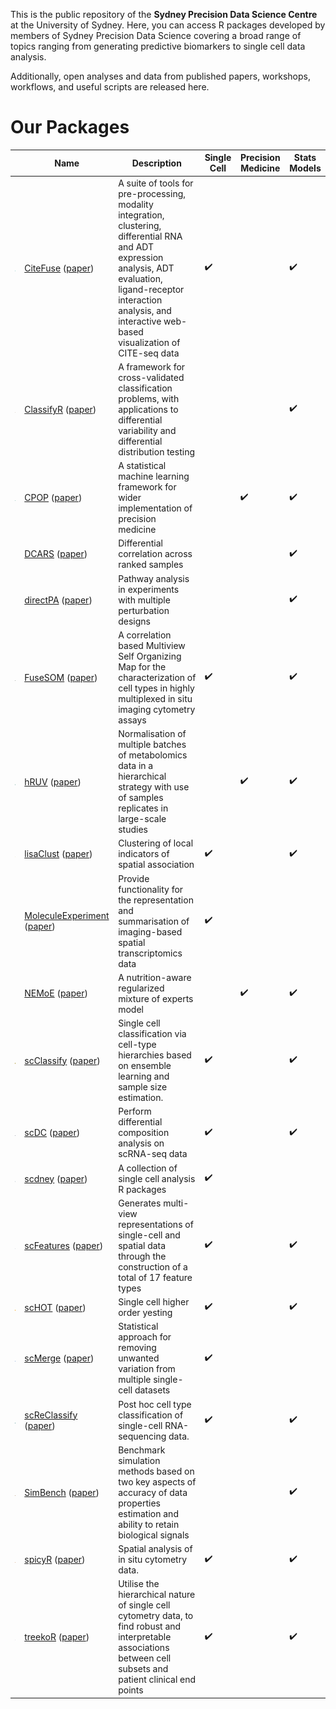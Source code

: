 This is the public repository of the **Sydney Precision Data Science Centre** at the University of Sydney. Here, you can access R packages developed by members of Sydney Precision Data Science covering a broad range of topics ranging from generating predictive biomarkers to single cell data analysis. 

Additionally, open analyses and data from published papers, workshops, workflows, and useful scripts are released here.

# Our Packages

|                                                                                                                                         | Name                                                                                                                            | Description                                                                                                                                                                                                                         | Single Cell        | Precision Medicine | Stats Models       |
| --------------------------------------------------------------------------------------------------------------------------------------- | ------------------------------------------------------------------------------------------------------------------------------- | ----------------------------------------------------------------------------------------------------------------------------------------------------------------------------------------------------------------------------------- | ------------------ | ------------------ | ------------------ |
| <img src="https://github.com/SydneyBioX/SydneyBioXStickers/blob/main/CiteFuse/CiteFuse.png?raw=true" width="100">                       | [CiteFuse](https://github.com/SydneyBioX/CiteFuse) ([paper](https://doi.org/10.1093/bioinformatics/btaa282))                 | A suite of tools for pre-processing, modality integration, clustering, differential RNA and ADT expression analysis, ADT evaluation, ligand-receptor interaction analysis, and interactive web-based visualization of CITE-seq data | :heavy_check_mark: |                    | :heavy_check_mark: |
| <img src="https://github.com/SydneyBioX/SydneyBioXStickers/blob/main/ClassifyR/classifyR.png?raw=true" width="100">                     | [ClassifyR](https://github.com/SydneyBioX/ClassifyR) ([paper](https://doi.org/10.1093/bioinformatics/btv066))                | A framework for cross-validated classification problems, with applications to differential variability and differential distribution testing                                                                                        |                    |                    | :heavy_check_mark: |
| <img src="https://github.com/SydneyBioX/SydneyBioXStickers/blob/main/CPOP/cpop_hex.png?raw=true" width="100">                           | [CPOP](https://github.com/SydneyBioX/CPOP) ([paper](https://doi.org/10.1038/s41746-022-00618-5))                             | A statistical machine learning framework for wider implementation of precision medicine                                                                                                                                             |                    | :heavy_check_mark: | :heavy_check_mark: |
|                                                                                                                                         | [DCARS](https://github.com/shazanfar/DCARS) ([paper](https://doi.org/10.1093/bioinformatics/bty698))                         | Differential correlation across ranked samples                                                                                                                                                                                      |                    |                    | :heavy_check_mark: |
|                                                                                                                                         | [directPA](https://github.com/PYangLab/directPA) ([paper](https://doi.org/10.1093%2Fbioinformatics%2Fbtt616))                | Pathway analysis in experiments with multiple perturbation designs                                                                                                                                                                  |                    |                    | :heavy_check_mark: |
| <img src="https://github.com/SydneyBioX/SydneyBioXStickers/blob/main/FuseSOM/fuseSOM_ai_standard.png?raw=true" width="100">             | [FuseSOM](https://github.com/ecool50/FuseSOM) ([paper](https://doi.org/10.1101/2023.01.18.524659))                           | A correlation based Multiview Self Organizing Map for the characterization of cell types in highly multiplexed in situ imaging cytometry assays                                                                                     | :heavy_check_mark: |                    | :heavy_check_mark: |
| <img src="https://github.com/SydneyBioX/SydneyBioXStickers/blob/main/hRUV/hRUV.png?raw=true" width="100">                               | [hRUV](https://github.com/SydneyBioX/hRUV) ([paper](https://doi.org/10.1038/s41467-021-25210-5))                             | Normalisation of multiple batches of metabolomics data in a hierarchical strategy with use of samples replicates in large-scale studies                                                                                             |                    | :heavy_check_mark: | :heavy_check_mark: |
| <img src="https://github.com/SydneyBioX/SydneyBioXStickers/blob/main/lisaClust/lisaClust_sticker_ai_standard.png?raw=true" width="100"> | [lisaClust](https://github.com/ellispatrick/lisaClust) ([paper](https://doi.org/10.1002/cyto.a.24729))                       | Clustering of local indicators of spatial association                                                                                                                                                                               | :heavy_check_mark: |                    | :heavy_check_mark: |
|                                                                                                                                         | [MoleculeExperiment](https://github.com/SydneyBioX/MoleculeExperiment) ([paper](https://doi.org/10.1186/s40168-023-01475-4)) | Provide functionality for the representation and summarisation of imaging-based spatial transcriptomics data                                                                                                                        | :heavy_check_mark: |                    |                    |
|                                                                                                                                         | [NEMoE](https://github.com/SydneyBioX/NEMoE) ([paper](https://doi.org/10.1186/s40168-023-01475-4))                           | A nutrition-aware regularized mixture of experts model                                                                                                                                                                              |                    | :heavy_check_mark: | :heavy_check_mark: |
| <img src="https://github.com/SydneyBioX/SydneyBioXStickers/blob/main/scClassify/scClassify.png?raw=true" width="100">                   | [scClassify](https://github.com/SydneyBioX/scClassify) ([paper](https://doi.org/10.15252/msb.20199389))                     | Single cell classification via cell-type hierarchies based on ensemble learning and sample size estimation.                                                                                                                         | :heavy_check_mark: |                    | :heavy_check_mark: |
| <img src="https://github.com/SydneyBioX/SydneyBioXStickers/blob/main/scDC/scDC.png?raw=true" width="100">                               | [scDC](https://github.com/SydneyBioX/scDC) ([paper](https://doi.org/10.1186/s12859-019-3211-9))                             | Perform differential composition analysis on scRNA-seq data                                                                                                                                                                         | :heavy_check_mark: |                    | :heavy_check_mark: |
| <img src="https://github.com/SydneyBioX/SydneyBioXStickers/blob/main/scdney/scdney.png?raw=true" width="100">                           | [scdney](https://github.com/SydneyBioX/scdney) ([paper](https://doi.org/10.12688/f1000research.130623.1))                   | A collection of single cell analysis R packages                                                                                                                                                                                     | :heavy_check_mark: |                    |                    |
| <img src="https://github.com/SydneyBioX/SydneyBioXStickers/blob/main/scFeatures/sticker_version2.png?raw=true" width="100">             | [scFeatures](https://github.com/SydneyBioX/scFeatures) ([paper](https://doi.org/10.1093/bioinformatics/btac590))            | Generates multi-view representations of single-cell and spatial data through the construction of a total of 17 feature types                                                                                                        | :heavy_check_mark: |                    | :heavy_check_mark: |
| <img src="https://github.com/SydneyBioX/SydneyBioXStickers/blob/main/scHOT/scHOT_hex.png?raw=true" width="100">                         | [scHOT](https://github.com/shazanfar/scHOT) ([paper](https://doi.org/10.1038/s41592-020-0885-x))                            | Single cell higher order yesting                                                                                                                                                                                                    | :heavy_check_mark: |                    | :heavy_check_mark: |
| <img src="https://github.com/SydneyBioX/SydneyBioXStickers/blob/main/scMerge/scMerge.png?raw=true" width="100">                         | [scMerge](https://github.com/SydneyBioX/scMerge) ([paper](https://doi.org/10.1073/pnas.1820006116))                         | Statistical approach for removing unwanted variation from multiple single-cell datasets                                                                                                                                             | :heavy_check_mark: |                    |                    |
| <img src="https://github.com/SydneyBioX/SydneyBioXStickers/blob/main/scReClassify/scReClassify.png?raw=true" width="100">               | [scReClassify](https://github.com/SydneyBioX/scReClassify) ([paper](https://doi.org/10.1186/s12864-019-6305-x))             | Post hoc cell type classification of single-cell RNA-sequencing data.                                                                                                                                                               | :heavy_check_mark: |                    | :heavy_check_mark: |
| <img src="https://github.com/SydneyBioX/SydneyBioXStickers/blob/main/SimBench/simbench_sticker.png?raw=true" width="100">               | [SimBench](https://github.com/SydneyBioX/SimBench) ([paper](https://doi.org/10.1038/s41467-021-27130-w))                     | Benchmark simulation methods based on two key aspects of accuracy of data properties estimation and ability to retain biological signals                                                                                            |                    |                    | :heavy_check_mark: |
| <img src="https://github.com/SydneyBioX/SydneyBioXStickers/blob/main/spicyR/spicyR_standard.png?raw=true" width="100">                  | [spicyR](https://github.com/ellispatrick/spicyR) ([paper](http://dx.doi.org/10.1186/s13059-021-02526-5))                     | Spatial analysis of in situ cytometry data.                                                                                                                                                                                         | :heavy_check_mark: |                    | :heavy_check_mark: |
| <img src="https://github.com/SydneyBioX/SydneyBioXStickers/blob/main/treekoR/treekoR.png?raw=true" width="100">                         | [treekoR](https://github.com/adam2o1o/treekoR/) ([paper](http://dx.doi.org/10.1186/s13059-021-02526-5))                      | Utilise the hierarchical nature of single cell cytometry data, to find robust and interpretable associations between cell subsets and patient clinical end points                                                                   | :heavy_check_mark: |                    | :heavy_check_mark: |
